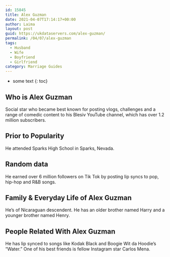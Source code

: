 ```yaml
---
id: 15845
title: Alex Guzman
date: 2021-04-07T17:14:17+00:00
author: Laima
layout: post
guid: https://ukdataservers.com/alex-guzman/
permalink: /04/07/alex-guzman
tags:
  - Husband
  - Wife
  - Boyfriend
  - Girlfriend
category: Marriage Guides
---
```


* some text
{: toc}


## Who is Alex Guzman
                  
                  
                  
Social star who became best known for posting vlogs, challenges and a range of comedic content to his Blesiv YouTube channel, which has over 1.2 million subscribers. 
                  
              
            
              
            
                
                
                
## Prior to Popularity
                  
                  
                  
He attended Sparks High School in Sparks, Nevada. 
                  
              
            
              
            
                
                
                
## Random data
                  
                  
                  
He earned over 6 million followers on Tik Tok by posting lip syncs to pop, hip-hop and R&B songs. 
                  
              
            
              
            
                
                
                
## Family & Everyday Life of Alex Guzman
                  
                  
                  
He&#8217;s of Nicaraguan descendent. He has an older brother named Harry and a younger brother named Henry. 
                  
              
            
              
            
                
                
                
## People Related With Alex Guzman
                  
                  
                  
He has lip synced to songs like Kodak Black and Boogie Wit da Hoodie&#8217;s &#8220;Water.&#8221; One of his best friends is fellow Instagram star Carlos Mena. 
                  
              
            
              
            
                
              
            
              
              
            
            
              
            
          
          
          